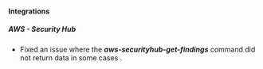 
#### Integrations
##### AWS - Security Hub
- Fixed an issue where the ***aws-securityhub-get-findings*** command did not return data in some cases .
